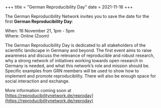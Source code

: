 +++
title = "German Reproducibility Day"
date = 2021-11-16
+++

The German Reproducibility Network invites you to save the date for the first **German Reproducibility Day**:

When: 16 November 21, 1pm - 5pm<br>
Where: Online (Zoom)

The German Reproducibility Day is dedicated to all stakeholders of the scientific landscape in Germany and beyond. The first event aims to raise awareness and discuss the relevance of reproducible and robust research, why a strong network of initiatives working towards open research in Germany is needed, and what this network’s role and mission should be. Specific examples from GRN members will be used to show how to implement and promote reproducibility. There will also be enough space for social interaction and exchange.

More information coming soon at [https://reproducibilitynetwork.de/reproday](https://reproducibilitynetwork.de/reproday)

